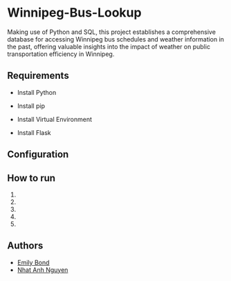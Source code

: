# Winnipeg-Bus-Lookup

Making use of Python and SQL, this project establishes a comprehensive database for accessing Winnipeg bus schedules and weather information in the past, offering valuable insights into the impact of weather on public transportation efficiency in Winnipeg.

## Requirements

- Install Python

- Install pip

- Install Virtual Environment

- Install Flask

## Configuration

## How to run

1.
2.
3.
4.
5.

## Authors

- [Emily Bond]()
- [Nhat Anh Nguyen](https://github.com/nateng98)
